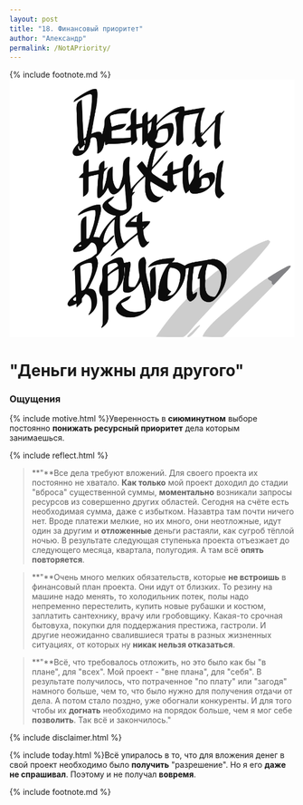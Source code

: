 ```yaml
---
layout: post
title: "18. Финансовый приоритет"
author: "Александр"
permalink: /NotAPriority/
---
```

{% include footnote.md %}
<a href="/_cards/">!["Проект не в приоритетных"](/_img/18.svg)</a>
# "Деньги нужны для другого"

### Ощущения
{% include motive.html %}Уверенность в **сиюминутном** выборе постоянно **понижать ресурсный приоритет** дела которым занимаешься.

{% include reflect.html %}
>**"**Все дела требуют вложений. Для своего проекта их постоянно не хватало. **Как только** мой проект доходил до стадии "вброса" существенной суммы, **моментально** возникали запросы ресурсов из совершенно других областей. Сегодня на счёте есть необходимая сумма, даже с избытком. Назавтра там почти ничего нет. Вроде платежи мелкие, но их много, они неотложные, идут один за другим и **отложенные** деньги растаяли, как сугроб тёплой ночью. В результате следующая ступенька  проекта отъезжает до следующего месяца, квартала, полугодия. А там всё **опять повторяется**. 

>**"**Очень много мелких обязательств, которые **не встроишь** в финансовый план проекта. Они идут от близких. То резину на машине надо менять, то холодильник потек, полы надо непременно перестелить, купить новые рубашки и костюм, заплатить сантехнику, врачу или гробовщику. Какая-то срочная бытовуха, покупки для поддержания престижа, гастроли. И другие неожиданно свалившиеся траты в разных жизненных ситуациях, от которых ну **никак нельзя отказаться**. 

>**"**Всё, что требовалось отложить, но это было как бы "в плане", для "всех". Мой проект - "вне плана", для "себя". В результате получилось, что потраченное "по плату" или "загодя" намного больше, чем то, что было нужно для получения отдачи от дела. А потом стало поздно, уже обогнали конкуренты. И для того чтобы их **догнать** необходимо на порядок больше, чем я мог себе **позволить**. Так всё и закончилось."

{% include disclaimer.html %}

{% include today.html %}Всё упиралось в то, что для вложения денег в свой проект необходимо было  **получить** "разрешение". Но я его **даже не спрашивал**. Поэтому и не получал **вовремя**.

{% include footnote.md %}
